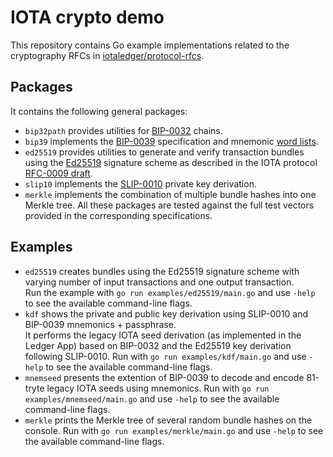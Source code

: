 # IOTA crypto demo
This repository contains Go example implementations related to the cryptography RFCs in [iotaledger/protocol-rfcs](https://github.com/iotaledger/protocol-rfcs).

## Packages
It contains the following general packages:
- `bip32path` provides utilities for [BIP-0032](https://github.com/bitcoin/bips/blob/master/bip-0032.mediawiki) chains.
- `bip39` implements the [BIP-0039](https://github.com/bitcoin/bips/blob/master/bip-0039.mediawiki) specification and mnemonic [word lists](https://github.com/bitcoin/bips/blob/master/bip-0039/bip-0039-wordlists.md).
- `ed25519` provides utilities to generate and verify transaction bundles using the [Ed25519](https://ed25519.cr.yp.to/) signature scheme as described in the IOTA protocol [RFC-0009 draft](https://github.com/iotaledger/protocol-rfcs/pull/9).
- `slip10` implements the [SLIP-0010](https://github.com/satoshilabs/slips/blob/master/slip-0010.md) private key derivation.
- `merkle` implements the combination of multiple bundle hashes into one Merkle tree.
All these packages are tested against the full test vectors provided in the corresponding specifications.

## Examples
- `ed25519` creates bundles using the Ed25519 signature scheme with varying number of input transactions and one output transaction.<br>
Run the example with `go run examples/ed25519/main.go` and use `-help` to see the available command-line flags.
- `kdf` shows the private and public key derivation using SLIP-0010 and BIP-0039 mnemonics + passphrase.<br>
It performs the legacy IOTA seed derivation (as implemented in the Ledger App) based on BIP-0032 and the Ed25519 key derivation following SLIP-0010.
Run with `go run examples/kdf/main.go` and use `-help` to see the available command-line flags.
- `mnemseed` presents the extention of BIP-0039 to decode and encode 81-tryte legacy IOTA seeds using mnemonics.
Run with `go run examples/mnemseed/main.go` and use `-help` to see the available command-line flags.
- `merkle` prints the Merkle tree of several random bundle hashes on the console.
Run with `go run examples/merkle/main.go` and use `-help` to see the available command-line flags.
